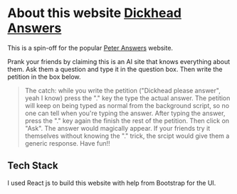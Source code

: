 # About this website [Dickhead Answers](https://arya002.github.io/)

This is a spin-off for the popular [Peter Answers](https://peteranswers.com/) website. 

Prank your friends by claiming this is an AI site that knows everything about them.
Ask them a question and type it in the question box.
Then write the petition in the box below.
> The catch: while you write the petition ("Dickhead please answer", yeah I know) press the "." key the type the actual answer. The petition will keep on being typed as normal
> from the background script, so no one can tell when you're typing the answer. After typing the answer, press the "." key again the finish the rest of the petition. Then click on
> "Ask". The answer would magically appear. If your friends try it themselves without knowing the "." trick, the srcipt would give them a generic response.
> Have fun!!

## Tech Stack

I used React js to build this website with help from Bootstrap for the UI.
